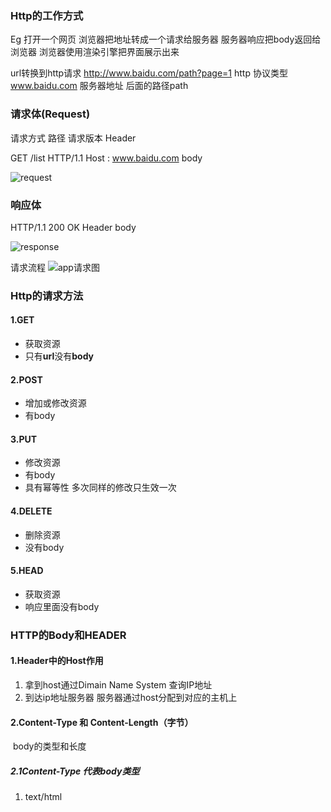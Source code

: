 ### Http的工作方式

Eg 打开一个网页
     浏览器把地址转成一个请求给服务器 服务器响应把body返回给浏览器 浏览器使用渲染引擎把界面展示出来

url转换到http请求
http://www.baidu.com/path?page=1
http 协议类型 www.baidu.com 服务器地址 后面的路径path

### 请求体(Request)

请求方式 路径 请求版本
Header

GET /list HTTP/1.1
Host : www.baidu.com
body

![request](Http的工作方式.assets/request.png)


### 响应体
HTTP/1.1 200 OK
Header
body

![response](Http的工作方式.assets/response.png)

请求流程
![app请求图](Http的工作方式.assets/app请求图.png)

### Http的请求方法

#### 1.GET 
- 获取资源
- 只有**url**没有**body**

#### 2.POST
- 增加或修改资源
- 有body

#### 3.PUT

- 修改资源
- 有body
- 具有幂等性 多次同样的修改只生效一次

#### 4.DELETE

- 删除资源
- 没有body

#### 5.HEAD

- 获取资源
- 响应里面没有body

### HTTP的Body和HEADER

#### 1.Header中的Host作用

1. 拿到host通过Dimain Name System 查询IP地址
2. 到达ip地址服务器 服务器通过host分配到对应的主机上

#### 2.Content-Type 和 Content-Length（字节） 
​    body的类型和长度

##### 2.1Content-Type 代表body类型

1. text/html



